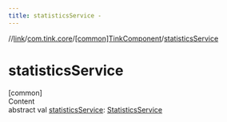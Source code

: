 ```yaml
---
title: statisticsService -
---
```

//[link](../../index.md)/[com.tink.core](../index.md)/[[common]TinkComponent](index.md)/[statisticsService](statistics-service.md)



# statisticsService  
[common]  
Content  
abstract val [statisticsService](statistics-service.md): [StatisticsService](../../com.tink.service.statistics/[common]-statistics-service/index.md)  



